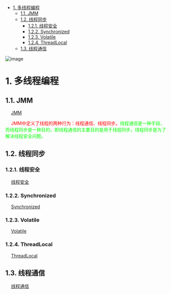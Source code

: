 

<!-- TOC -->

- [1. 多线程编程](#1-多线程编程)
    - [1.1. JMM](#11-jmm)
    - [1.2. 线程同步](#12-线程同步)
        - [1.2.1. 线程安全](#121-线程安全)
        - [1.2.2. Synchronized](#122-synchronized)
        - [1.2.3. Volatile](#123-volatile)
        - [1.2.4. ThreadLocal](#124-threadlocal)
    - [1.3. 线程通信](#13-线程通信)

<!-- /TOC -->

![image](https://gitee.com/wt1814/pic-host/raw/master/images/java/concurrent/multi-27.png)  

# 1. 多线程编程  
## 1.1. JMM  
&emsp; [JMM](/docs/java/concurrent/JMM.md)  

&emsp; <font color = "red">JMM中定义了线程的两种行为：线程通信、线程同步。</font><font color = "lime">线程通信是一种手段，而线程同步是一种目的，即线程通信的主要目的是用于线程同步。线程同步是为了解决线程安全问题。</font>  

## 1.2. 线程同步  

### 1.2.1. 线程安全  
&emsp; [线程安全](/docs/java/concurrent/ThreadSafety.md)
  
### 1.2.2. Synchronized  
&emsp; [Synchronized](/docs/java/concurrent/Synchronized.md)  

### 1.2.3. Volatile  
&emsp; [Volatile](/docs/java/concurrent/Volatile.md)  

### 1.2.4. ThreadLocal  
&emsp; [ThreadLocal](/docs/java/concurrent/ThreadLocal.md)  

## 1.3. 线程通信  
&emsp; [线程通信](/docs/java/concurrent/ThreadCommunication.md)   

